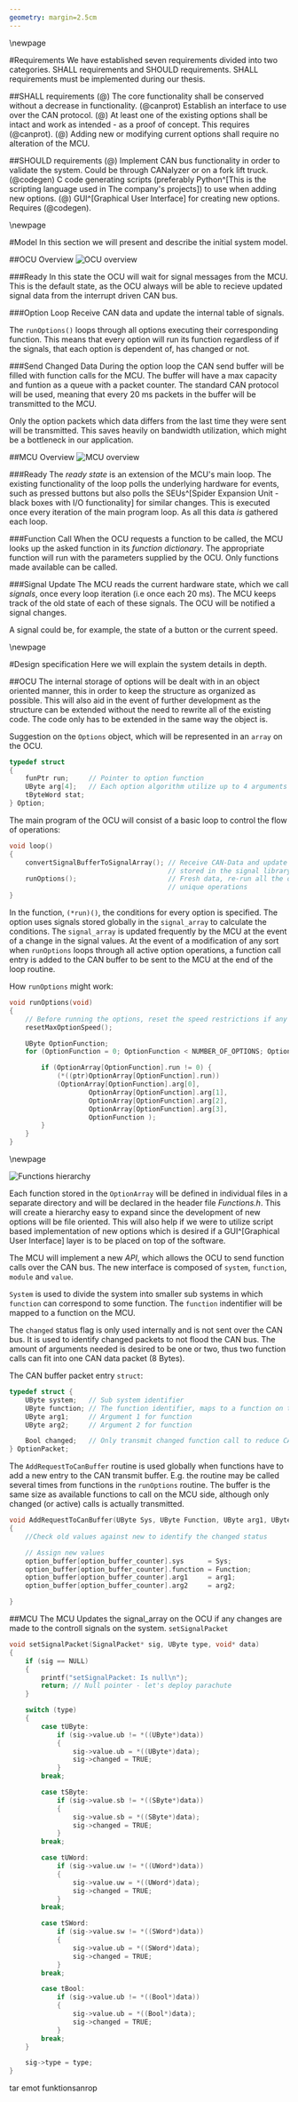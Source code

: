 ```yaml
---
geometry: margin=2.5cm
---
```



\newpage


#Requirements
We have established seven requirements divided into two categories. SHALL
requirements and SHOULD requirements. SHALL requirements must be implemented
during our thesis.

##SHALL requirements
(@) The core functionality shall be conserved without a decrease in functionality.
(@canprot) Establish an interface to use over the CAN protocol.
(@) At least one of the existing options shall be intact and work as intended -
as a proof of concept. This requires (@canprot).
(@) Adding new or modifying current options shall require no alteration of the MCU.


##SHOULD requirements
(@) Implement CAN bus functionality in order to validate the system. Could be
through CANalyzer or on a fork lift truck.
(@codegen) C code generating scripts (preferably
Python^[This is the scripting language used in The company's projects]) to use
when adding new options.
(@) GUI^[Graphical User Interface] for creating new options. Requires (@codegen).

\newpage <!-- PAGE BREAK  -->

#Model
In this section we will present and describe the initial system model.

##OCU Overview
![OCU overview](../Images/ocu_state.png "OCU overview")

###Ready
In this state the OCU will wait for signal messages from the MCU. This is the
default state, as the OCU always will be able to recieve updated signal data
from the interrupt driven CAN bus.

###Option Loop
Receive CAN data and update the internal table of signals.

The `runOptions()` loops through all options executing their corresponding function.
This means that every option will run its function regardless of if the signals,
that each option is dependent of, has changed or not.

###Send Changed Data
During the option loop the CAN send buffer will be filled with function calls
for the MCU. The buffer will have a max capacity and funtion as a queue with a
packet counter. The standard CAN protocol will be used, meaning that every 20 ms
packets in the buffer will be transmitted to the MCU.

Only the option packets which data differs from the last time they were sent
will be transmitted. This saves heavily on bandwidth utilization, which might be
a bottleneck in our application.


<!--\pagebreak <!--  PAGE BREAK  -->


##MCU Overview
![MCU overview](../Images/mcu_state.png "MCU overview")

###Ready
The _ready state_ is an extension of the MCU's main loop. The existing
functionality of the loop polls the underlying hardware for events, such as
pressed buttons but also polls the SEUs^[Spider Expansion Unit - black boxes
with I/O functionality] for similar changes. This is executed once every
iteration of the main program loop. As all this data _is_ gathered each loop.

###Function Call
When the OCU requests a function to be called, the MCU looks up the asked
function in its _function dictionary_. The appropriate function will run with
the parameters supplied by the OCU. Only functions made available can be called.

###Signal Update
The MCU reads the current hardware state, which we call _signals_, once every
loop iteration (i.e once each 20 ms). The MCU keeps track of the old state of
each of these signals. The OCU will be notified a signal changes.

A signal could be, for example, the state of a button or the current speed.

\newpage <!--  PAGE BREAK  -->

#Design specification
Here we will explain the system details in depth.

##OCU
The internal storage of options will be dealt with in an object oriented manner,
this in order to keep the structure as organized as possible. This will also
aid in the event of further development as the structure can be extended without
the need to rewrite all of the existing code. The code only has to be extended
in the same way the object is.

Suggestion on the `Options` object, which will be represented in an `array` on
the OCU.

```c
typedef struct
{
	funPtr run;		// Pointer to option function
	UByte arg[4];   // Each option algorithm utilize up to 4 arguments
	tByteWord stat;
} Option;
```

The main program of the OCU will consist of a basic loop to control the flow of
operations:

```c
void loop()
{
    convertSignalBufferToSignalArray(); // Receive CAN-Data and update signals
                                        // stored in the signal library
    runOptions();                       // Fresh data, re-run all the option
                                        // unique operations
}
```

In the function, `(*run)()`, the conditions for every option is specified.
The option uses signals stored globally in the `signal_array` to calculate the
conditions. The `signal_array` is updated frequently by the MCU at the event of
a change in the signal values. At the event of a modification of any sort when
`runOptions` loops through all active option operations, a function call entry
is added to the CAN buffer to be sent to the MCU at the end of the loop routine.

How `runOptions` might work:

```c
void runOptions(void)
{
    // Before running the options, reset the speed restrictions if any
    resetMaxOptionSpeed();

    UByte OptionFunction;
    for (OptionFunction = 0; OptionFunction < NUMBER_OF_OPTIONS; OptionFunction++) {

        if (OptionArray[OptionFunction].run != 0) {
            (*((ptr)OptionArray[OptionFunction].run))
            (OptionArray[OptionFunction].arg[0],
                    OptionArray[OptionFunction].arg[1],
                    OptionArray[OptionFunction].arg[2],
                    OptionArray[OptionFunction].arg[3],
                    OptionFunction );
        }
    }
}
```


\newpage <!--  PAGE BREAK  -->


![Functions hierarchy](../Images/functions.png "Functions hierarchy")

Each function stored in the `OptionArray` will be defined in individual files in
a separate directory and will be declared in the header file _Functions.h_. This
will create a hierarchy easy to expand since the development of new options will
be file oriented. This will also help if we were to utilize script based
implementation of new options which is desired if a GUI^[Graphical User Interface]
layer is to be placed on top of the software.

The MCU will implement a new _API_, which allows the OCU to send function calls
over the CAN bus. The new interface is composed of `system`, `function`,
`module` and `value`.

`System` is used to divide the system into smaller sub systems in which
`function` can correspond to some function. The `function` indentifier will be
mapped to a function on the MCU.

The `changed` status flag is only used internally and is not sent over the CAN bus.
It is used to identify changed packets to not flood the CAN bus. The amount of
arguments needed is desired to be one or two, thus two function calls can fit into
one CAN data packet (8 Bytes). <!-- TODO: Kan behöva ses över om vi behöver fler än 2 argument-->

The CAN buffer packet entry `struct`:
```c
typedef struct {
	UByte system;   // Sub system identifier
	UByte function; // The function identifier, maps to a function on the MCU
	UByte arg1;     // Argument 1 for function
	UByte arg2;     // Argument 2 for function

	Bool changed;   // Only transmit changed function call to reduce CAN traffic
} OptionPacket;
```

The `AddRequestToCanBuffer` routine is used globally when functions have to add a
new entry to the CAN transmit buffer. E.g. the routine may be called several times from
functions in the `runOptions` routine. The buffer is the same size as available
functions to call on the MCU side, although only changed (or active) calls is
actually transmitted.

```c
void AddRequestToCanBuffer(UByte Sys, UByte Function, UByte arg1, UByte arg2)
{
    //Check old values against new to identify the changed status

    // Assign new values
    option_buffer[option_buffer_counter].sys      = Sys;
    option_buffer[option_buffer_counter].function = Function;
    option_buffer[option_buffer_counter].arg1     = arg1;
    option_buffer[option_buffer_counter].arg2     = arg2;

}
```

##MCU
The MCU Updates the signal_array on the OCU if any changes are made to the controll
signals on the system. `setSignalPacket`

```c
void setSignalPacket(SignalPacket* sig, UByte type, void* data)
{
    if (sig == NULL)
    {
        printf("setSignalPacket: Is null\n");
        return; // Null pointer - let's deploy parachute
    }

    switch (type)
    {
        case tUByte:
            if (sig->value.ub != *((UByte*)data))
            {
                sig->value.ub = *((UByte*)data);
                sig->changed = TRUE;
            }
        break;

        case tSByte:
            if (sig->value.sb != *((SByte*)data))
            {
                sig->value.sb = *((SByte*)data);
                sig->changed = TRUE;
            }
        break;

        case tUWord:
            if (sig->value.uw != *((UWord*)data))
            {
                sig->value.uw = *((UWord*)data);
                sig->changed = TRUE;
            }
        break;

        case tSWord:
            if (sig->value.sw != *((SWord*)data))
            {
                sig->value.ub = *((SWord*)data);
                sig->changed = TRUE;
            }
        break;

        case tBool:
            if (sig->value.ub != *((Bool*)data))
            {
                sig->value.ub = *((Bool*)data);
                sig->changed = TRUE;
            }
        break;
    }

    sig->type = type;
}
```

tar emot funktionsanrop
